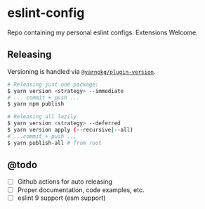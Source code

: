 # eslint-config

Repo containing my personal eslint configs. Extensions Welcome.

## Releasing

Versioning is handled via [`@yarnpkg/plugin-version`](https://yarnpkg.com/cli/version).

```sh
# Releasing just one package:
$ yarn version <strategy> --immediate
# ... commit + push ...
$ yarn npm publish

# Releasing all lazily
$ yarn version <strategy> --deferred
$ yarn version apply (--recursive|--all)
# ...commit + push ...
$ yarn publish-all # from root
```

## @todo

- [ ] Github actions for auto releasing
- [ ] Proper documentation, code examples, etc.
- [ ] eslint 9 support (esm support)
